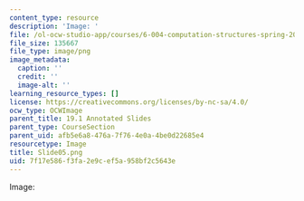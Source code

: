 ```yaml
---
content_type: resource
description: 'Image: '
file: /ol-ocw-studio-app/courses/6-004-computation-structures-spring-2017/7f17e586f3fa2e9cef5a958bf2c5643e_Slide05.png
file_size: 135667
file_type: image/png
image_metadata:
  caption: ''
  credit: ''
  image-alt: ''
learning_resource_types: []
license: https://creativecommons.org/licenses/by-nc-sa/4.0/
ocw_type: OCWImage
parent_title: 19.1 Annotated Slides
parent_type: CourseSection
parent_uid: afb5e6a8-476a-7f76-4e0a-4be0d22685e4
resourcetype: Image
title: Slide05.png
uid: 7f17e586-f3fa-2e9c-ef5a-958bf2c5643e
---
```

Image: 